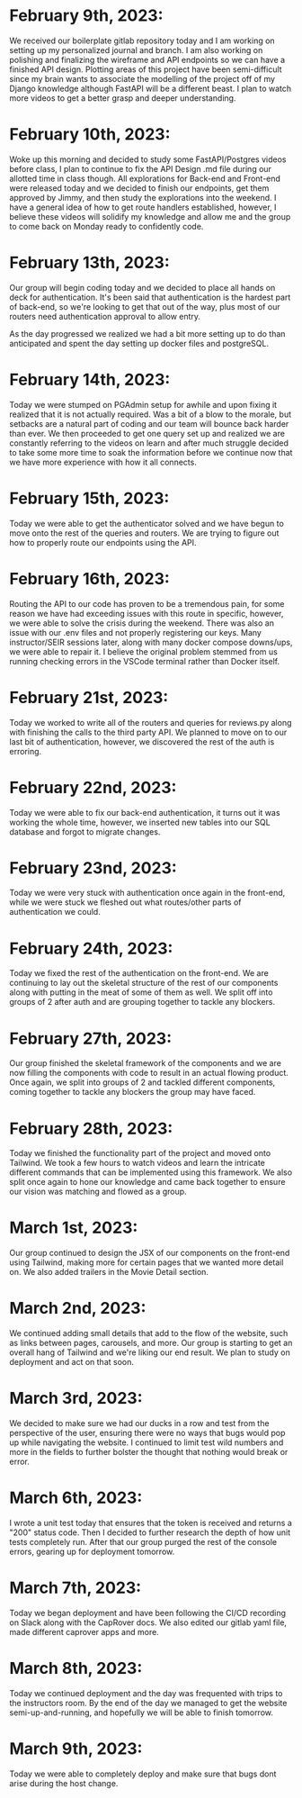 # **February 9th, 2023:**
We received our boilerplate gitlab repository today and I am working on setting up my personalized journal and branch.
I am also working on polishing and finalizing the wireframe and API endpoints so we can have a finished API design. Plotting areas of this
project have been semi-difficult since my brain wants to associate the modelling of the project off of my Django knowledge although FastAPI
will be a different beast. I plan to watch more videos to get a better grasp and deeper understanding.

# **February 10th, 2023:**
Woke up this morning and decided to study some FastAPI/Postgres videos before class, I plan to continue to fix the API Design .md file during our allotted time in class though. All explorations for Back-end and Front-end were released today and we decided to finish our endpoints, get them approved by Jimmy, and then study the explorations into the weekend. I have a general idea of how to get route handlers established, however, I believe these videos will solidify my knowledge and allow me and the group to come back on Monday ready to confidently code.

# **February 13th, 2023:**
Our group will begin coding today and we decided to place all hands on deck for authentication. It's been said that authentication is the hardest part of back-end, so we're looking to get that out of the way, plus most of our routers need authentication approval to allow entry.

As the day progressed we realized we had a bit more setting up to do than anticipated and spent the day setting up docker files and postgreSQL.

# **February 14th, 2023:**
Today we were stumped on PGAdmin setup for awhile and upon fixing it realized that it is not actually required. Was a bit of a blow to the morale, but setbacks are a natural part of coding and our team will bounce back harder than ever. We then proceeded to get one query set up and realized we are constantly referring to the videos on learn and after much struggle decided to take some more time to soak the information before we continue now that we have more experience with how it all connects.


# **February 15th, 2023:**
Today we were able to get the authenticator solved and we have begun to move onto the rest of the queries and routers. We are trying to figure out how to properly route our endpoints using the API.

# **February 16th, 2023:**
Routing the API to our code has proven to be a tremendous pain, for some reason we have had exceeding issues with this route in specific, however, we were able to solve the crisis during the weekend. There was also an issue with our .env files and not properly registering our keys. Many instructor/SEIR sessions later, along with many docker compose downs/ups, we were able to repair it. I believe the original problem stemmed from us running checking errors in the VSCode terminal rather than Docker itself.

# **February 21st, 2023:**
Today we worked to write all of the routers and queries for reviews.py along with finishing the calls to the third party API. We planned to move on to our last bit of authentication, however, we discovered the rest of the auth is erroring.

# **February 22nd, 2023:**
Today we were able to fix our back-end authentication, it turns out it was working the whole time, however, we inserted new tables into our SQL database and forgot to migrate changes.

# **February 23nd, 2023:**
Today we were very stuck with authentication once again in the front-end, while we were stuck we fleshed out what routes/other parts of authentication we could.

# **February 24th, 2023:**
Today we fixed the rest of the authentication on the front-end. We are continuing to lay out the skeletal structure of the rest of our components along with putting in the meat of some of them as well. We split off into groups of 2 after auth and are grouping together to tackle any blockers.

# **February 27th, 2023:**
Our group finished the skeletal framework of the components and we are now filling the components with code to result in an actual flowing product. Once again, we split into groups of 2 and tackled different components, coming together to tackle any blockers the group may have faced.

# **February 28th, 2023:**
Today we finished the functionality part of the project and moved onto Tailwind. We took a few hours to watch videos and learn the intricate different commands that can be implemented using this framework. We also split once again to hone our knowledge and came back together to ensure our vision was matching and flowed as a group.

# **March 1st, 2023:**
Our group continued to design the JSX of our components on the front-end using Tailwind, making more for certain pages that we wanted more detail on. We also added trailers in the Movie Detail section.

# **March 2nd, 2023:**
We continued adding small details that add to the flow of the website, such as links between pages, carousels, and more. Our group is starting to get an overall hang of Tailwind and we're liking our end result. We plan to study on deployment and act on that soon.

# **March 3rd, 2023:**
We decided to make sure we had our ducks in a row and test from the perspective of the user, ensuring there were no ways that bugs would pop up while navigating the website. I continued to limit test wild numbers and more in the fields to further bolster the thought that nothing would break or error.

# **March 6th, 2023:**
I wrote a unit test today that ensures that the token is received and returns a "200" status code. Then I decided to further research the depth of how unit tests completely run. After that our group purged the rest of the console errors, gearing up for deployment tomorrow.

# **March 7th, 2023:**
Today we began deployment and have been following the CI/CD recording on Slack along with the CapRover docs. We also edited our gitlab yaml file, made different caprover apps and more.

# **March 8th, 2023:**
Today we continued deployment and the day was frequented with trips to the instructors room. By the end of the day we managed to get the website semi-up-and-running, and hopefully we will be able to finish tomorrow.

# **March 9th, 2023:**
Today we were able to completely deploy and make sure that bugs dont arise during the host change.
